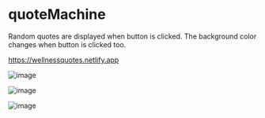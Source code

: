 # quoteMachine
Random quotes are displayed when button is clicked. 
The background color changes when button is clicked too.

https://wellnessquotes.netlify.app


![image](https://user-images.githubusercontent.com/48888775/118573780-36874200-b751-11eb-94e2-9fb2bfbcfa3a.png)

![image](https://user-images.githubusercontent.com/48888775/118574322-2d4aa500-b752-11eb-96db-c3338d34d62a.png)

![image](https://user-images.githubusercontent.com/48888775/118574160-de9d0b00-b751-11eb-9b7d-fc7feebcecba.png)















